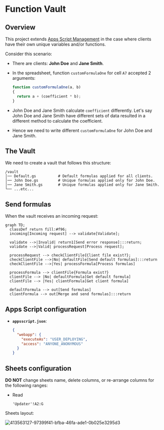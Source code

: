# Function Vault

## Overview

This project extends [Apps Script Management](https://github.com/sangnandar/Apps-Script-Management) in the case where clients have their own unique variables and/or functions.

Consider this scenario:

- There are clients: **John Doe** and **Jane Smith**.

- In the spreadsheet, function `customFormulaOne` for cell `A7` accepted 2 arguments:

  ```js
  function customFormulaOne(a, b)
  {
    return a + (coefficient * b);
  }
  ```

- John Doe and Jane Smith calculate `coefficient` differently. Let's say John Doe and Jane Smith have different sets of data resulted in a different method to calculate the coefficient.

- Hence we need to write different `customFormulaOne` for John Doe and Jane Smith.

## The Vault

We need to create a vault that follows this structure:

```text
/vault
│── Default.gs          # Default formulas applied for all clients.
│── John Doe.gs         # Unique formulas applied only for John Doe.
│── Jane Smith.gs       # Unique formulas applied only for Jane Smith.
└── ...etc...
```

## Send formulas

When the vault receives an incoming request:

```mermaid
graph TD;
  classDef return fill:#f96;
  incoming[Incoming request] --> validate[Validate];

  validate -->|Invalid| return1[Send error response]:::return;
  validate -->|Valid| processRequest[Process request];

  processRequest --> checkClientFile{Client file exist?};
  checkClientFile -->|No| defaultFile[Send default formulas]:::return
  checkClientFile -->|Yes| processFormula[Process formulas]

  processFormula --> clientFile{Formula exist?}
  clientFile --> |No| defaultFormula[Get default formula]
  clientFile --> |Yes| clientFormula[Get client formula]

  defaultFormula --> out[Send formulas]
  clientFormula --> out[Merge and send formulas]:::return
```

## Apps Script configuration

- **`appsscript.json`**:

  ```json
  {
    "webapp": {
      "executeAs": "USER_DEPLOYING",
      "access": "ANYONE_ANONYMOUS"
    }
  }
  ```

## Sheets configuration

**DO NOT** change sheets name, delete columns, or re-arrange columns for the following ranges:

- Read

  ```text
  'Updater'!A2:G
  ```

Sheets layout:

  ![413563127-97399f41-bfba-46fa-ade1-0b025e3295d3](https://github.com/user-attachments/assets/52593931-76e5-41c8-92bc-57e392ed6151)

